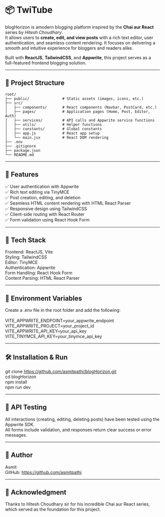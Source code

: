 # 📦 TwiTube

blogHorizon is amodern blogging platform inspired by the **Chai aur React** series by *Hitesh Choudhary*.  
It allows users to **create, edit, and view posts** with a rich text editor, user authentication, and seamless content rendering.
It focuses on delivering a smooth and intuitive experience for bloggers and readers alike.

Built with **ReactJS**, **TailwindCSS**, and **Appwrite**, this project serves as a full-featured frontend blogging solution.

---

## 📁 Project Structure

```text
root/
├── public/               # Static assets (images, icons, etc.)
├── src/
│   ├── components/       # React components (Navbar, PostCard, etc.)
│   ├── pages/            # Application pages (Home, Post, Editor, Auth)
│   ├── services/         # API calls and Appwrite service functions
│   ├── utils/            # Helper functions
│   ├── constants/        # Global constants
│   ├── app.js            # React app setup
│   └── main.jsx          # React DOM rendering
├── .env
├── .gitignore
├── package.json
└── README.md
```

---

## 🚀 Features

✅ User authentication with Appwrite <br/>
✅ Rich text editing via TinyMCE <br/>
✅ Post creation, editing, and deletion <br/>
✅ Seamless HTML content rendering with HTML React Parser <br/>
✅ Responsive design using TailwindCSS <br/>
✅ Client-side routing with React Router <br/>
✅ Form validation using React Hook Form <br/>

---

## 🧰 Tech Stack

Frontend: ReactJS, Vite <br/>
Styling: TailwindCSS <br/>
Editor: TinyMCE <br/>
Authentication: Appwrite <br/>
Form Handling: React Hook Form <br/>
Content Parsing: HTML React Parser <br/>

---

## 🔐 Environment Variables

Create a .env file in the root folder and add the following:  <br/>
<br/>
VITE_APPWRITE_ENDPOINT=your_appwrite_endpoint <br/>
VITE_APPWRITE_PROJECT=your_project_id <br/>
VITE_APPWRITE_API_KEY=your_api_key <br/>
VITE_TINYMCE_API_KEY=your_tinymce_api_key <br/>

---

## 🛠️ Installation & Run

git clone https://github.com/asmitpathi/blogHorizon.git  <br/>
cd blogHorizon <br/>
npm install <br/>
npm run dev <br/>

---

## 📮 API Testing

All interactions (creating, editing, deleting posts) have been tested using the Appwrite SDK. <br/>
All forms include validation, and responses return clear success or error messages. <br/>

---

## 📌 Author

Asmit <br/>
GitHub: https://github.com/asmitpathi <br/>

---

## 🙏 Acknowledgment

Thanks to Hitesh Choudhary sir for his incredible Chai aur React series, which served as the foundation for this project.  
